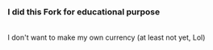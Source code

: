 ### I did this Fork for educational purpose
<br>
I don't want to make my own currency (at least not yet, Lol)
